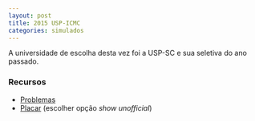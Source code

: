```yaml
---
layout: post
title: 2015 USP-ICMC
categories: simulados
---
```


A universidade de escolha desta vez foi a USP-SC e sua seletiva do ano passado.

### Recursos
* [Problemas](http://codeforces.com/group/kZPk3ZTzR5/contest/100733)
* [Placar](http://codeforces.com/group/kZPk3ZTzR5/contest/100733/standings/groupmates/true) (escolher opção *show unofficial*)
